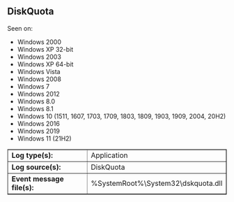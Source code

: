 ## DiskQuota

Seen on:
* Windows 2000
* Windows XP 32-bit
* Windows 2003
* Windows XP 64-bit
* Windows Vista
* Windows 2008
* Windows 7
* Windows 2012
* Windows 8.0
* Windows 8.1
* Windows 10 (1511, 1607, 1703, 1709, 1803, 1809, 1903, 1909, 2004, 20H2)
* Windows 2016
* Windows 2019
* Windows 11 (21H2)

<table border="1" class="docutils">
  <tbody>
    <tr>
      <td><b>Log type(s):</b></td>
      <td>Application</td>
    </tr>
    <tr>
      <td><b>Log source(s):</b></td>
      <td>DiskQuota</td>
    </tr>
    <tr>
      <td><b>Event message file(s):</b></td>
      <td>%SystemRoot%\System32\dskquota.dll</td>
    </tr>
  </tbody>
</table>

&nbsp;

